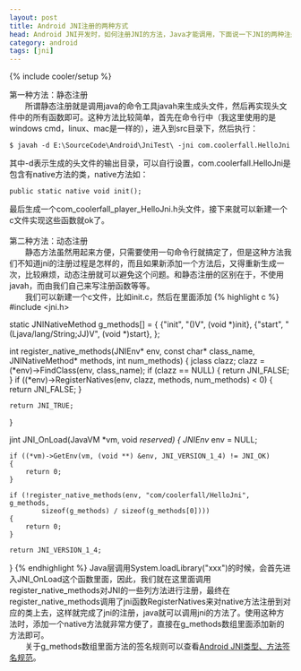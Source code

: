 ```yaml
---
layout: post
title: Android JNI注册的两种方式
head: Android JNI开发时，如何注册JNI的方法，Java才能调用，下面说一下JNI的两种注册方法。
category: android
tags: [jni]
---
```

{% include cooler/setup %}

第一种方法：静态注册
<br>
　　所谓静态注册就是调用java的命令工具javah来生成头文件，然后再实现头文件中的所有函数即可。这种方法比较简单，首先在命令行中（我这里使用的是windows cmd，linux、mac是一样的），进入到src目录下，然后执行：

	$ javah -d E:\SourceCode\Android\JniTest\ -jni com.coolerfall.HelloJni

其中-d表示生成的头文件的输出目录，可以自行设置，com.coolerfall.HelloJni是包含有native方法的类，native方法如：

	public static native void init();

最后生成一个com_coolerfall_player_HelloJni.h头文件，接下来就可以新建一个c文件实现这些函数就ok了。
<br>
<br>
第二种方法：动态注册
<br>
　　静态方法虽然用起来方便，只需要使用一句命令行就搞定了，但是这种方法我们不知道jni的注册过程是怎样的，而且如果新添加一个方法后，又得重新生成一次，比较麻烦，动态注册就可以避免这个问题。和静态注册的区别在于，不使用javah，而由我们自己来写注册函数等等。
<br>
　　我们可以新建一个c文件，比如init.c，然后在里面添加
{% highlight c %}
#include <jni.h>

static JNINativeMethod g_methods[] = {
	{"init", "()V", (void *)init},
	{"start", "(Ljava/lang/String;JJ)V", (void *)start},
};

int register_native_methods(JNIEnv* env, const char* class_name,
		JNINativeMethod* methods, int num_methods)
{
	jclass clazz;
	clazz = (*env)->FindClass(env, class_name);
	if (clazz == NULL) {
		return JNI_FALSE;
	}
	if ((*env)->RegisterNatives(env, clazz, methods, num_methods) < 0) {
		return JNI_FALSE;
	}

	return JNI_TRUE;
}

jint JNI_OnLoad(JavaVM *vm, void *reserved)
{
	JNIEnv* env = NULL;

	if ((*vm)->GetEnv(vm, (void **) &env, JNI_VERSION_1_4) != JNI_OK)
	{
		return 0;
	}

	if (!register_native_methods(env, "com/coolerfall/HelloJni", g_methods,
			sizeof(g_methods) / sizeof(g_methods[0])))
	{
		return 0;
	}

	return JNI_VERSION_1_4;
}
{% endhighlight %}
Java层调用System.loadLibrary("xxx")的时候，会首先进入JNI_OnLoad这个函数里面，因此，我们就在这里面调用register_native_methods对JNI的一些列方法进行注册，最终在register_native_methods调用了jni函数RegisterNatives来对native方法注册到对应的类上去，这样就完成了jni的注册，java就可以调用jni的方法了。使用这种方法时，添加一个native方法就非常方便了，直接在g_methods数组里面添加新的方法即可。
<br>
　　关于g_methods数组里面方法的签名规则可以查看[Android JNI类型、方法签名规范][1]。


[1]: http://coolerfall.com/android/jni-signature/